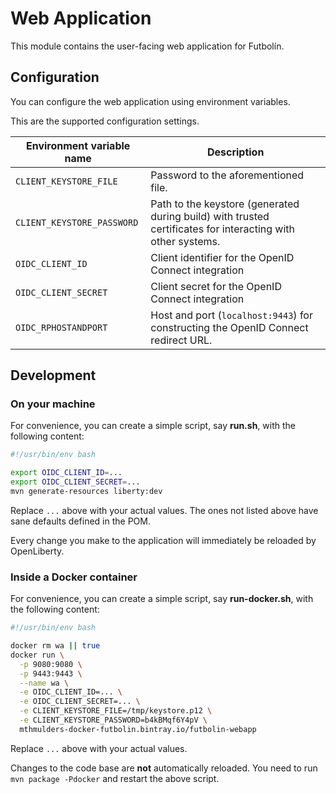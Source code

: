# Web Application

This module contains the user-facing web application for Futbolín.

## Configuration

You can configure the web application using environment variables.

This are the supported configuration settings.

| Environment variable name | Description |
| --- | --- |
| `CLIENT_KEYSTORE_FILE` | Password to the aforementioned file. |
| `CLIENT_KEYSTORE_PASSWORD` | Path to the keystore (generated during build) with trusted certificates for interacting with other systems. |
| `OIDC_CLIENT_ID` | Client identifier for the OpenID Connect integration |
| `OIDC_CLIENT_SECRET` | Client secret for the OpenID Connect integration |
| `OIDC_RPHOSTANDPORT` | Host and port (`localhost:9443`) for constructing the OpenID Connect redirect URL.

## Development

### On your machine
For convenience, you can create a simple script, say **run.sh**, with the following content:

```sh
#!/usr/bin/env bash

export OIDC_CLIENT_ID=...
export OIDC_CLIENT_SECRET=...
mvn generate-resources liberty:dev
```

Replace `...` above with your actual values.
The ones not listed above have sane defaults defined in the POM.

Every change you make to the application will immediately be reloaded by OpenLiberty.

### Inside a Docker container

For convenience, you can create a simple script, say **run-docker.sh**, with the following content:

```sh
#!/usr/bin/env bash

docker rm wa || true
docker run \
  -p 9080:9080 \
  -p 9443:9443 \
  --name wa \
  -e OIDC_CLIENT_ID=... \
  -e OIDC_CLIENT_SECRET=... \
  -e CLIENT_KEYSTORE_FILE=/tmp/keystore.p12 \
  -e CLIENT_KEYSTORE_PASSWORD=b4kBMqf6Y4pV \
  mthmulders-docker-futbolin.bintray.io/futbolin-webapp
```

Replace `...` above with your actual values.

Changes to the code base are **not** automatically reloaded.
You need to run `mvn package -Pdocker` and restart the above script.
